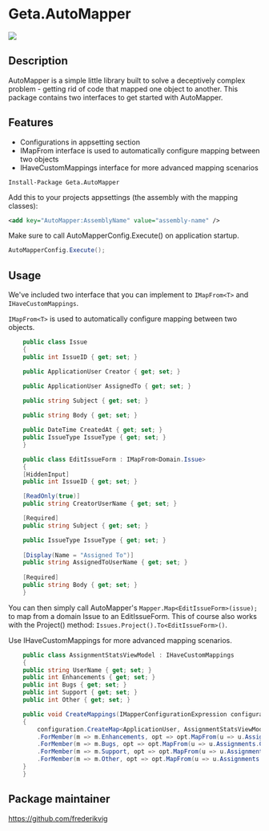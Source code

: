 # Geta.AutoMapper

![](http://tc.geta.no/app/rest/builds/buildType:(id:TeamFrederik_AutoMapper_Debug)/statusIcon)

## Description
AutoMapper is a simple little library built to solve a deceptively complex problem - getting rid of code that mapped one object to another. This package contains two interfaces to get started with AutoMapper. 

## Features
* Configurations in appsetting section
* IMapFrom<T> interface is used to automatically configure mapping between two objects
* IHaveCustomMappings interface for more advanced mapping scenarios

```
Install-Package Geta.AutoMapper
```

Add this to your projects appsettings (the assembly with the mapping classes):

```xml
<add key="AutoMapper:AssemblyName" value="assembly-name" />
```

Make sure to call AutoMapperConfig.Execute() on application startup.

```csharp
AutoMapperConfig.Execute();
```
## Usage 
We've included two interface that you can implement to `IMapFrom<T>` and `IHaveCustomMappings`.

`IMapFrom<T>` is used to automatically configure mapping between two objects.

```csharp
    public class Issue
    {
	public int IssueID { get; set; }

	public ApplicationUser Creator { get; set; }

	public ApplicationUser AssignedTo { get; set; }

	public string Subject { get; set; }
	
	public string Body { get; set; }

	public DateTime CreatedAt { get; set; }
	public IssueType IssueType { get; set; }
    }

    public class EditIssueForm : IMapFrom<Domain.Issue>
    {
	[HiddenInput]
	public int IssueID { get; set; }

	[ReadOnly(true)]
	public string CreatorUserName { get; set; }

	[Required]
	public string Subject { get; set; }

	public IssueType IssueType { get; set; }
	
	[Display(Name = "Assigned To")]
	public string AssignedToUserName { get; set; }
		
	[Required]
	public string Body { get; set; }
    }
```

You can then simply call AutoMapper's `Mapper.Map<EditIssueForm>(issue);` to map from a domain Issue to an EditIssueForm. This of course also works with the Project() method: `Issues.Project().To<EditIssueForm>()`.

Use IHaveCustomMappings for more advanced mapping scenarios. 

```csharp
    public class AssignmentStatsViewModel : IHaveCustomMappings
    {
	public string UserName { get; set; }
	public int Enhancements { get; set; }
	public int Bugs { get; set; }
	public int Support { get; set; }
	public int Other { get; set; }

	public void CreateMappings(IMapperConfigurationExpression configuration)
	{
	    configuration.CreateMap<ApplicationUser, AssignmentStatsViewModel>()
		.ForMember(m => m.Enhancements, opt => opt.MapFrom(u => u.Assignments.Count(i => i.IssueType == IssueType.Enhancement)))
		.ForMember(m => m.Bugs, opt => opt.MapFrom(u => u.Assignments.Count(i => i.IssueType == IssueType.Bug)))
		.ForMember(m => m.Support, opt => opt.MapFrom(u => u.Assignments.Count(i => i.IssueType == IssueType.Support)))
		.ForMember(m => m.Other, opt => opt.MapFrom(u => u.Assignments.Count(i => i.IssueType == IssueType.Other)));
	}
    }
```

## Package maintainer
https://github.com/frederikvig

